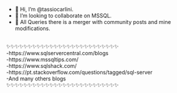 - 👋 Hi, I’m @tassiocarlini.
- 💞️ I’m looking to collaborate on MSSQL. 
- 👋 All Queries there is a merger with community posts and mine modifications.

<br/>
✨✨✨✨✨✨✨✨✨✨✨✨✨✨✨✨✨✨✨✨✨✨✨✨✨✨<br/>
-https://www.sqlservercentral.com/blogs                     <br/>
-https://www.mssqltips.com/                                 <br/>
-https://www.sqlshack.com/                                  <br/>
-https://pt.stackoverflow.com/questions/tagged/sql-server   <br/>
-And many others blogs                                    <br/>
✨✨✨✨✨✨✨✨✨✨✨✨✨✨✨✨✨✨✨✨✨✨✨✨✨✨<br/>



<!---
tassiocarlini/tassiocarlini is a ✨ special ✨ repository because its `README.md` (this file) appears on your GitHub profile.
You can click the Preview link to take a look at your changes.
--->
